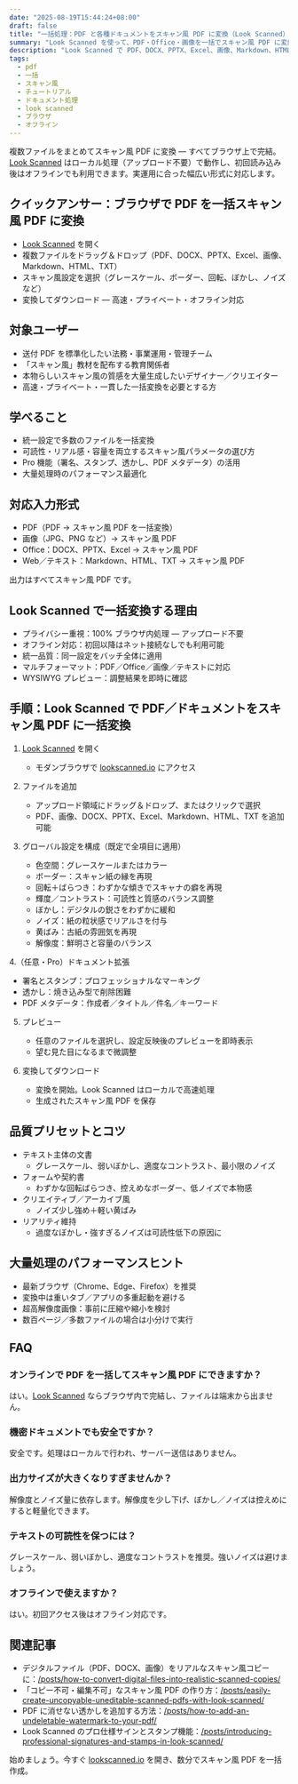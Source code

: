 ```yaml
---
date: "2025-08-19T15:44:24+08:00"
draft: false
title: "一括処理：PDF と各種ドキュメントをスキャン風 PDF に変換（Look Scanned）"
summary: "Look Scanned を使って、PDF・Office・画像を一括でスキャン風 PDF に変換する方法を解説。すべてブラウザ内で完結し、プライバシーも安心。"
description: "Look Scanned で PDF、DOCX、PPTX、Excel、画像、Markdown、HTML、TXT をスキャン風 PDF に一括変換する手順を紹介。ローカル処理で高速・プライバシー重視。"
tags:
  - pdf
  - 一括
  - スキャン風
  - チュートリアル
  - ドキュメント処理
  - look scanned
  - ブラウザ
  - オフライン
---
```


複数ファイルをまとめてスキャン風 PDF に変換 — すべてブラウザ上で完結。[Look Scanned](https://lookscanned.io) はローカル処理（アップロード不要）で動作し、初回読み込み後はオフラインでも利用できます。実運用に合った幅広い形式に対応します。

## クイックアンサー：ブラウザで PDF を一括スキャン風 PDF に変換

- [Look Scanned](https://lookscanned.io) を開く
- 複数ファイルをドラッグ＆ドロップ（PDF、DOCX、PPTX、Excel、画像、Markdown、HTML、TXT）
- スキャン風設定を選択（グレースケール、ボーダー、回転、ぼかし、ノイズなど）
- 変換してダウンロード — 高速・プライベート・オフライン対応

## 対象ユーザー

- 送付 PDF を標準化したい法務・事業運用・管理チーム
- 「スキャン風」教材を配布する教育関係者
- 本物らしいスキャン風の質感を大量生成したいデザイナー／クリエイター
- 高速・プライベート・一貫した一括変換を必要とする方

## 学べること

- 統一設定で多数のファイルを一括変換
- 可読性・リアル感・容量を両立するスキャン風パラメータの選び方
- Pro 機能（署名、スタンプ、透かし、PDF メタデータ）の活用
- 大量処理時のパフォーマンス最適化

## 対応入力形式

- PDF（PDF → スキャン風 PDF を一括変換）
- 画像（JPG、PNG など）→ スキャン風 PDF
- Office：DOCX、PPTX、Excel → スキャン風 PDF
- Web／テキスト：Markdown、HTML、TXT → スキャン風 PDF

出力はすべてスキャン風 PDF です。

## Look Scanned で一括変換する理由

- プライバシー重視：100% ブラウザ内処理 — アップロード不要
- オフライン対応：初回以降はネット接続なしでも利用可能
- 統一品質：同一設定をバッチ全体に適用
- マルチフォーマット：PDF／Office／画像／テキストに対応
- WYSIWYG プレビュー：調整結果を即時に確認

## 手順：Look Scanned で PDF／ドキュメントをスキャン風 PDF に一括変換

1. [Look Scanned](https://lookscanned.io) を開く
   - モダンブラウザで [lookscanned.io](https://lookscanned.io) にアクセス

2. ファイルを追加
   - アップロード領域にドラッグ＆ドロップ、またはクリックで選択
   - PDF、画像、DOCX、PPTX、Excel、Markdown、HTML、TXT を追加可能

3. グローバル設定を構成（既定で全項目に適用）
   - 色空間：グレースケールまたはカラー
   - ボーダー：スキャン紙の縁を再現
   - 回転＋ばらつき：わずかな傾きでスキャナの癖を再現
   - 輝度／コントラスト：可読性と質感のバランス調整
   - ぼかし：デジタルの鋭さをわずかに緩和
   - ノイズ：紙の粒状感でリアルさを付与
   - 黄ばみ：古紙の雰囲気を再現
   - 解像度：鮮明さと容量のバランス

4.（任意・Pro）ドキュメント拡張
   - 署名とスタンプ：プロフェッショナルなマーキング
   - 透かし：焼き込み型で削除困難
   - PDF メタデータ：作成者／タイトル／件名／キーワード

5. プレビュー
   - 任意のファイルを選択し、設定反映後のプレビューを即時表示
   - 望む見た目になるまで微調整

6. 変換してダウンロード
   - 変換を開始。Look Scanned はローカルで高速処理
   - 生成されたスキャン風 PDF を保存

## 品質プリセットとコツ

- テキスト主体の文書
  - グレースケール、弱いぼかし、適度なコントラスト、最小限のノイズ
- フォームや契約書
  - わずかな回転ばらつき、控えめなボーダー、低ノイズで本物感
- クリエイティブ／アーカイブ風
  - ノイズ少し強め＋軽い黄ばみ
- リアリティ維持
  - 過度なぼかし・強すぎるノイズは可読性低下の原因に

## 大量処理のパフォーマンスヒント

- 最新ブラウザ（Chrome、Edge、Firefox）を推奨
- 変換中は重いタブ／アプリの多重起動を避ける
- 超高解像度画像：事前に圧縮や縮小を検討
- 数百ページ／多数ファイルの場合は小分けで実行

## FAQ

### オンラインで PDF を一括してスキャン風 PDF にできますか？
はい。[Look Scanned](https://lookscanned.io) ならブラウザ内で完結し、ファイルは端末から出ません。

### 機密ドキュメントでも安全ですか？
安全です。処理はローカルで行われ、サーバー送信はありません。

### 出力サイズが大きくなりすぎませんか？
解像度とノイズ量に依存します。解像度を少し下げ、ぼかし／ノイズは控えめにすると軽量化できます。

### テキストの可読性を保つには？
グレースケール、弱いぼかし、適度なコントラストを推奨。強いノイズは避けましょう。

### オフラインで使えますか？
はい。初回アクセス後はオフライン対応です。

## 関連記事

- デジタルファイル（PDF、DOCX、画像）をリアルなスキャン風コピーに：[/posts/how-to-convert-digital-files-into-realistic-scanned-copies/](../how-to-convert-digital-files-into-realistic-scanned-copies/)
- 「コピー不可・編集不可」なスキャン風 PDF の作り方：[/posts/easily-create-uncopyable-uneditable-scanned-pdfs-with-look-scanned/](../easily-create-uncopyable-uneditable-scanned-pdfs-with-look-scanned/)
- PDF に消せない透かしを追加する方法：[/posts/how-to-add-an-undeletable-watermark-to-your-pdf/](../how-to-add-an-undeletable-watermark-to-your-pdf/)
- Look Scanned のプロ仕様サインとスタンプ機能：[/posts/introducing-professional-signatures-and-stamps-in-look-scanned/](../introducing-professional-signatures-and-stamps-in-look-scanned/)

始めましょう。今すぐ [lookscanned.io](https://lookscanned.io) を開き、数分でスキャン風 PDF を一括作成。 